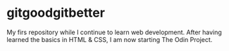 # gitgoodgitbetter
My firs repository while I continue to learn web development. After having learned the basics in HTML &amp; CSS, I am now starting The Odin Project. 
